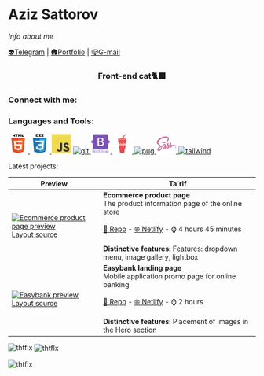 # Aziz Sattorov
*Info about me*

[👽Telegram](https://t.me/thtflx) | [🛖Portfolio](https://thtflx.com) | [📪G-mail](mailto:azizsattorovthtflx@gmail.com)

<h3 align="center">Front-end cat🐈‍⬛</h3>


<h3 align="left">Connect with me:</h3>
<p align="left">
</p>

<h3 align="left">Languages and Tools:</h3>
        <p align="left">
            <a href="https://www.w3.org/html/" target="_blank" rel="noreferrer"> <img src="https://raw.githubusercontent.com/devicons/devicon/master/icons/html5/html5-original-wordmark.svg" alt="html5" width="40" height="40" /> </a>
            <a href="https://www.w3schools.com/css/" target="_blank" rel="noreferrer"> <img src="https://raw.githubusercontent.com/devicons/devicon/master/icons/css3/css3-original-wordmark.svg" alt="css3" width="40" height="40" /> </a>
            <img src="https://raw.githubusercontent.com/devicons/devicon/master/icons/javascript/javascript-original.svg" alt="javascript" width="40" height="40" /> </a>
            <a href="https://git-scm.com/" target="_blank" rel="noreferrer"> <img src="https://www.vectorlogo.zone/logos/git-scm/git-scm-icon.svg" alt="git" width="40" height="40" /> </a>
            <a href="https://getbootstrap.com" target="_blank" rel="noreferrer"> <img src="https://raw.githubusercontent.com/devicons/devicon/master/icons/bootstrap/bootstrap-plain-wordmark.svg" alt="bootstrap" width="40" height="40" /> </a>
            <a href="https://gulpjs.com" target="_blank" rel="noreferrer"> <img src="https://raw.githubusercontent.com/devicons/devicon/master/icons/gulp/gulp-plain.svg" alt="gulp" width="40" height="40" /> </a>
            <a href="https://pugjs.org" target="_blank" rel="noreferrer"> <img src="https://cdn.worldvectorlogo.com/logos/pug.svg" alt="pug" width="40" height="40" /> </a>
            <a href="https://sass-lang.com" target="_blank" rel="noreferrer"> <img src="https://raw.githubusercontent.com/devicons/devicon/master/icons/sass/sass-original.svg" alt="sass" width="40" height="40" /> </a>
            <a href="https://tailwindcss.com/" target="_blank" rel="noreferrer"> <img src="https://www.vectorlogo.zone/logos/tailwindcss/tailwindcss-icon.svg" alt="tailwind" width="40" height="40" /> </a>
        </p>
        

Latest projects:
<table>
            <thead>
                <tr>
                    <th>Preview</th>
                    <th>Ta'rif</th>
                </tr>
            </thead>
            <tbody>
                <tr>
                    <td>
                        <a target="_blank" rel="noopener noreferrer nofollow" href="https://camo.githubusercontent.com/2f0f7baa1627181caa656bf6fa631479e1c3880af09e176caa2eb7bb493f5ca0/68747470733a2f2f7265732e636c6f7564696e6172792e636f6d2f647a32303973366a6b2f696d6167652f75706c6f61642f715f6175746f2c775f3730302f4368616c6c656e6765732f66687a70646e616272656b353068766866746e6c2e6a7067"><img src="https://camo.githubusercontent.com/2f0f7baa1627181caa656bf6fa631479e1c3880af09e176caa2eb7bb493f5ca0/68747470733a2f2f7265732e636c6f7564696e6172792e636f6d2f647a32303973366a6b2f696d6167652f75706c6f61642f715f6175746f2c775f3730302f4368616c6c656e6765732f66687a70646e616272656b353068766866746e6c2e6a7067"
                                alt="Ecommerce product page preview" width="250" data-canonical-src="https://res.cloudinary.com/dz209s6jk/image/upload/q_auto,w_700/Challenges/fhzpdnabrek50hvhftnl.jpg" style="max-width: 100%;"></a><br><a href="https://www.frontendmentor.io/challenges/ecommerce-product-page-UPsZ9MJp6"
                            rel="nofollow">Layout source</a></td>
                    <td><strong>Ecommerce product page</strong> <br>The product information page of the online store<br><br>
                        <a href="https://github.com/thtflx/ecommerce-product-page">
                            <g-emoji class="g-emoji" alias="receipt" fallback-src="https://github.githubassets.com/images/icons/emoji/unicode/1f9fe.png">🧾</g-emoji> Repo</a> -
                        <a href="https://tht-ecommerce-product-page.netlify.app/" rel="nofollow">
                            <g-emoji class="g-emoji" alias="globe_with_meridians" fallback-src="https://github.githubassets.com/images/icons/emoji/unicode/1f310.png">🌐</g-emoji> Netlify</a> -
                        <g-emoji class="g-emoji" alias="watch" fallback-src="https://github.githubassets.com/images/icons/emoji/unicode/231a.png">⌚</g-emoji> 4 hours 45 minutes<br><br> <strong>Distinctive features: </strong> Features: dropdown menu, image gallery, lightbox</td>
                </tr>
                <tr>
                    <td>
                        <a target="_blank" rel="noopener noreferrer nofollow" href="https://camo.githubusercontent.com/63b4731380a348995ccca745ea79ea29c96eaedd8ada0536d0ee4269422ff369/68747470733a2f2f7265732e636c6f7564696e6172792e636f6d2f647a32303973366a6b2f696d6167652f75706c6f61642f715f6175746f2c775f3730302f4368616c6c656e6765732f6f34697979776b776a6333316570636d736d796f2e6a7067"><img src="https://camo.githubusercontent.com/63b4731380a348995ccca745ea79ea29c96eaedd8ada0536d0ee4269422ff369/68747470733a2f2f7265732e636c6f7564696e6172792e636f6d2f647a32303973366a6b2f696d6167652f75706c6f61642f715f6175746f2c775f3730302f4368616c6c656e6765732f6f34697979776b776a6333316570636d736d796f2e6a7067"
                                alt="Easybank preview" width="250" data-canonical-src="https://res.cloudinary.com/dz209s6jk/image/upload/q_auto,w_700/Challenges/o4iyywkwjc31epcmsmyo.jpg" style="max-width: 100%;"></a><br><a href="https://www.frontendmentor.io/challenges/easybank-landing-page-WaUhkoDN"
                            rel="nofollow">Layout source</a></td>
                    <td><strong>Easybank landing page</strong> <br>Mobile application promo page for online banking<br><br>
                        <a href="https://github.com/thtflx/easybank-landing-page">
                            <g-emoji class="g-emoji" alias="receipt" fallback-src="https://github.githubassets.com/images/icons/emoji/unicode/1f9fe.png">🧾</g-emoji> Repo</a> -
                        <a href="https://tht-easybank-landing-page.netlify.app/" rel="nofollow">
                            <g-emoji class="g-emoji" alias="globe_with_meridians" fallback-src="https://github.githubassets.com/images/icons/emoji/unicode/1f310.png">🌐</g-emoji> Netlify</a> -
                        <g-emoji class="g-emoji" alias="watch" fallback-src="https://github.githubassets.com/images/icons/emoji/unicode/231a.png">⌚</g-emoji> 2 hours<br><br> <strong>Distinctive features: </strong>Placement of images in the Hero section</td>
                </tr>
            </tbody>
        </table>


<p><img align="left" src="https://github-readme-stats.vercel.app/api/top-langs?username=thtflx&show_icons=true&locale=en&layout=compact" alt="thtflx" /></p>

<p>&nbsp;<img align="center" src="https://github-readme-stats.vercel.app/api?username=thtflx&show_icons=true&locale=en" alt="thtflx" /></p>

<p><img align="center" src="https://github-readme-streak-stats.herokuapp.com/?user=thtflx&" alt="thtflx" /></p>
